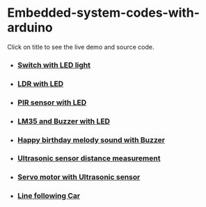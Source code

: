 # Embedded-system-codes-with-arduino
Click on title to see the live demo and source code.

- ### [Switch with LED light](https://www.tinkercad.com/things/6n1w5Dnzju0-switch-with-led-light)
- ### [LDR with LED](https://www.tinkercad.com/things/9vnz8FuCzz4-ldr-with-led)
- ### [PIR sensor with LED](https://www.tinkercad.com/things/cDTDPLgEQe9-pir-sensor-with-led)
- ### [LM35 and Buzzer with LED](https://www.tinkercad.com/things/bRD7tb1p6e7-lm35-and-buzzer-with-led)
- ### [Happy birthday melody sound with Buzzer](https://www.tinkercad.com/things/8izgs6izCfI-happy-birthday-melody-sound-with-buzzer)
- ### [Ultrasonic sensor distance measurement](https://www.tinkercad.com/things/0MUgmVqPN6Q-ultrasonic-sensor-distance-measurement)
- ### [Servo motor with Ultrasonic sensor](https://www.tinkercad.com/things/awyekWBhDpD-servo-motor-with-ultrasonic-sensor)
- ### [Line following Car](https://github.com/zakaria5729/Embedded-system-codes-with-arduino/blob/master/Line%20Following%20Car/circuit%20diagram.jpg)
